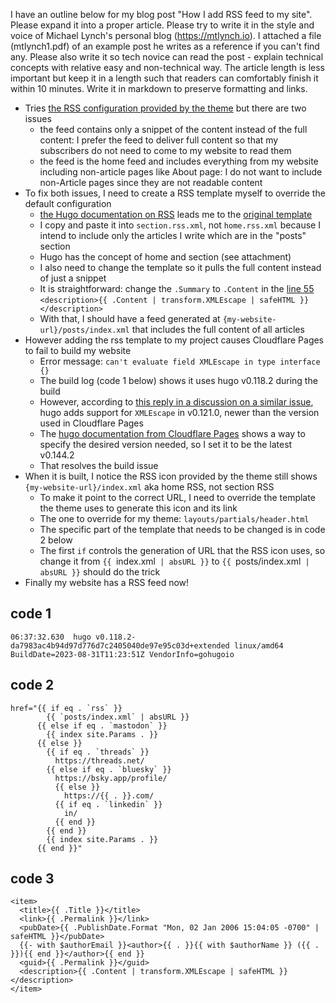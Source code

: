 I have an outline below for my blog post "How I add RSS feed to my site". Please expand it into a proper article. Please try to write it in the style and voice of Michael Lynch's personal blog (https://mtlynch.io). I attached a file (mtlynch1.pdf) of an example post he writes as a reference if you can't find any. Please also write it so tech novice can read the post - explain technical concepts with relative easy and non-technical way. The article length is less important but keep it in a length such that readers can comfortably finish it within 10 minutes. Write it in markdown to preserve formatting and links.

- Tries [the RSS configuration provided by the theme](https://github.com/nanxiaobei/hugo-paper?tab=readme-ov-file#options) but there are two issues
  - the feed contains only a snippet of the content instead of the full content: I prefer the feed to deliver full content so that my subscribers do not need to come to my website to read them
  - the feed is the home feed and includes everything from my website including non-article pages like About page: I do not want to include non-Article pages since they are not readable content
- To fix both issues, I need to create a RSS template myself to override the default configuration
  - [the Hugo documentation on RSS](https://gohugo.io/templates/rss/) leads me to the [original template](https://github.com/gohugoio/hugo/blob/master/tpl/tplimpl/embedded/templates/_default/rss.xml)
  - I copy and paste it into `section.rss.xml`, not `home.rss.xml` because I intend to include only the articles I write which are in the "posts" section
  - Hugo has the concept of home and section (see attachment)
  - I also need to change the template so it pulls the full content instead of just a snippet
  - It is straightforward: change the `.Summary` to `.Content` in the [line 55](https://github.com/gohugoio/hugo/blob/e07028cb90901931cd71a210f9d0b237d1bcc99f/tpl/tplimpl/embedded/templates/_default/rss.xml#L55) `<description>{{ .Content | transform.XMLEscape | safeHTML }}</description>`
  - With that, I should have a feed generated at `{my-website-url}/posts/index.xml` that includes the full content of all articles
- However adding the rss template to my project causes Cloudflare Pages to fail to build my website
  - Error message: `can't evaluate field XMLEscape in type interface {}`
  - The build log (code 1 below) shows it uses hugo v0.118.2 during the build
  - However, according to [this reply in a discussion on a similar issue](https://discourse.gohugo.io/t/problem-with-rss-xmlescape/47682/2), hugo adds support for `XMLEscape` in v0.121.0, newer than the version used in Cloudflare Pages
  - The [hugo documentation from Cloudflare Pages](https://developers.cloudflare.com/pages/framework-guides/deploy-a-hugo-site/#use-a-specific-or-newer-hugo-version) shows a way to specify the desired version needed, so I set it to be the latest v0.144.2
  - That resolves the build issue
- When it is built, I notice the RSS icon provided by the theme still shows `{my-website-url}/index.xml` aka home RSS, not section RSS
  - To make it point to the correct URL, I need to override the template the theme uses to generate this icon and its link
  - The one to override for my theme: `layouts/partials/header.html`
  - The specific part of the template that needs to be changed is in code 2 below
  - The first `if` controls the generation of URL that the RSS icon uses, so change it from `{{ `index.xml` | absURL }}` to `{{ `posts/index.xml` | absURL }}` should do the trick
- Finally my website has a RSS feed now!

## code 1
```
06:37:32.630  hugo v0.118.2-da7983ac4b94d97d776d7c2405040de97e95c03d+extended linux/amd64 BuildDate=2023-08-31T11:23:51Z VendorInfo=gohugoio
```

## code 2
```
href="{{ if eq . `rss` }}
        {{ `posts/index.xml` | absURL }}
      {{ else if eq . `mastodon` }}
        {{ index site.Params . }}
      {{ else }}
        {{ if eq . `threads` }}
          https://threads.net/
        {{ else if eq . `bluesky` }}
          https://bsky.app/profile/
          {{ else }}
            https://{{ . }}.com/
          {{ if eq . `linkedin` }}
            in/
          {{ end }}
        {{ end }}
        {{ index site.Params . }}
      {{ end }}"
```

## code 3
``` 
<item>
  <title>{{ .Title }}</title>
  <link>{{ .Permalink }}</link>
  <pubDate>{{ .PublishDate.Format "Mon, 02 Jan 2006 15:04:05 -0700" | safeHTML }}</pubDate>
  {{- with $authorEmail }}<author>{{ . }}{{ with $authorName }} ({{ . }}){{ end }}</author>{{ end }}
  <guid>{{ .Permalink }}</guid>
  <description>{{ .Content | transform.XMLEscape | safeHTML }}</description>
</item>
```    